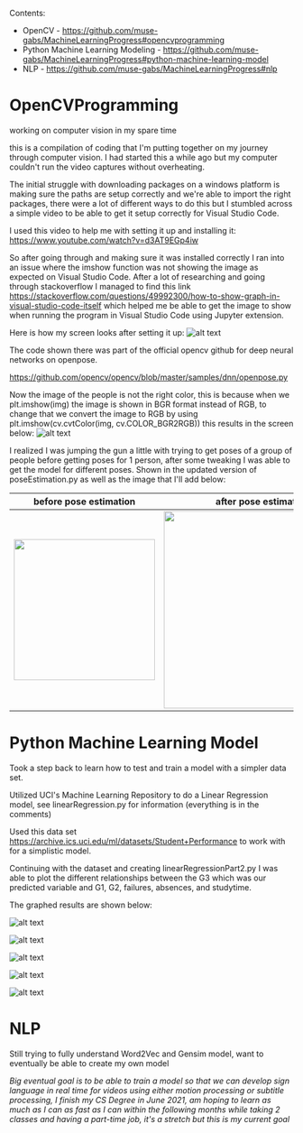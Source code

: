 Contents:
* OpenCV - https://github.com/muse-gabs/MachineLearningProgress#opencvprogramming
* Python Machine Learning Modeling - https://github.com/muse-gabs/MachineLearningProgress#python-machine-learning-model
* NLP - https://github.com/muse-gabs/MachineLearningProgress#nlp

# OpenCVProgramming
working on computer vision in my spare time

this is a compilation of coding that I'm putting together on my journey through computer vision. I had started this a while ago but my computer couldn't run the video captures without overheating. 

The initial struggle with downloading packages on a windows platform is making sure the paths are setup correctly and we're able to import the right packages, there were a lot of different ways to do this but I stumbled across a simple video to be able to get it setup correctly for Visual Studio Code. 

I used this video to help me with setting it up and installing it:
https://www.youtube.com/watch?v=d3AT9EGp4iw

So after going through and making sure it was installed correctly I ran into an issue where the imshow function was not showing the image as expected on Visual Studio Code. After a lot of researching and going through stackoverflow I managed to find this link https://stackoverflow.com/questions/49992300/how-to-show-graph-in-visual-studio-code-itself
which helped me be able to get the image to show when running the program in Visual Studio Code using Jupyter extension.

Here is how my screen looks after setting it up: 
![alt text](https://github.com/muse-gabs/OpenCVProgramming/blob/main/getting%20image%20to%20show%20in%20visual%20studio%20code.png?raw=true)

The code shown there was part of the official opencv github for deep neural networks on openpose.

https://github.com/opencv/opencv/blob/master/samples/dnn/openpose.py

Now the image of the people is not the right color, this is because when we plt.imshow(img) the image is shown in BGR format instead of RGB, to change that we convert the image to RGB by using plt.imshow(cv.cvtColor(img, cv.COLOR_BGR2RGB)) this results in the screen below:
![alt text](https://github.com/muse-gabs/MachineLearningProgress/blob/main/change%20image%20to%20RGB.png)

I realized I was jumping the gun a little with trying to get poses of a group of people before getting poses for 1 person, after some tweaking I was able to get the model for different poses. Shown in the updated version of poseEstimation.py as well as the image that I'll add below:



| before pose estimation      | after pose estimation     |
|-----------------------------|---------------------------|
| <img src="https://github.com/muse-gabs/MachineLearningProgress/blob/main/testpose.jpg" width="250"> | <img src="https://github.com/muse-gabs/MachineLearningProgress/blob/main/poseResult1.png" width="350"> |
# Python Machine Learning Model

Took a step back to learn how to test and train a model with a simpler data set.

Utilized UCI's Machine Learning Repository to do a Linear Regression model, see linearRegression.py for information (everything is in the comments)

Used this data set https://archive.ics.uci.edu/ml/datasets/Student+Performance to work with for a simplistic model. 

Continuing with the dataset and creating linearRegressionPart2.py I was able to plot the different relationships between the G3 which was our predicted variable and G1, G2, failures, absences, and studytime. 

The graphed results are shown below:

![alt text](https://github.com/muse-gabs/MachineLearningProgress/blob/main/G1Chart.png)

![alt text](https://github.com/muse-gabs/MachineLearningProgress/blob/main/G2Chart.png)

![alt text](https://github.com/muse-gabs/MachineLearningProgress/blob/main/failureChart.png)

![alt text](https://github.com/muse-gabs/MachineLearningProgress/blob/main/absencesChart.png)

![alt text](https://github.com/muse-gabs/MachineLearningProgress/blob/main/studytimeChart.png)

# NLP 

Still trying to fully understand Word2Vec and Gensim model, want to eventually be able to create my own model

*Big eventual goal is to be able to train a model so that we can develop sign language in real time for videos using either motion processing or subtitle processing, I finish my CS Degree in June 2021, am hoping to learn as much as I can as fast as I can within the following months while taking 2 classes and having a part-time job, it's a stretch but this is my current goal*
